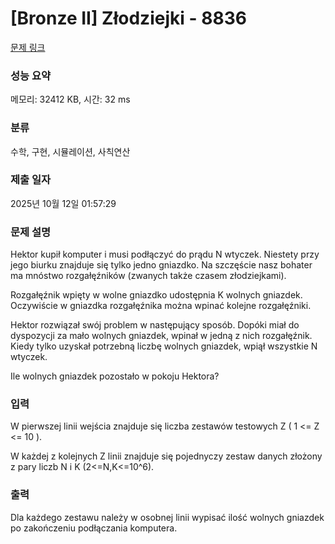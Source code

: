 # [Bronze II] Złodziejki - 8836 

[문제 링크](https://www.acmicpc.net/problem/8836) 

### 성능 요약

메모리: 32412 KB, 시간: 32 ms

### 분류

수학, 구현, 시뮬레이션, 사칙연산

### 제출 일자

2025년 10월 12일 01:57:29

### 문제 설명

<p>Hektor kupił komputer i musi podłączyć do prądu N wtyczek. Niestety przy jego biurku znajduje się tylko jedno gniazdko. Na szczęście nasz bohater ma mnóstwo rozgałęźników (zwanych także czasem złodziejkami).</p>

<p>Rozgałęźnik wpięty w wolne gniazdko udostępnia K wolnych gniazdek. Oczywiście w gniazdka rozgałęźnika można wpinać kolejne rozgałęźniki.</p>

<p>Hektor rozwiązał swój problem w następujący sposób. Dopóki miał do dyspozycji za mało wolnych gniazdek, wpinał w jedną z nich rozgałęźnik. Kiedy tylko uzyskał potrzebną liczbę wolnych gniazdek, wpiął wszystkie N wtyczek.</p>

<p>Ile wolnych gniazdek pozostało w pokoju Hektora? </p>

### 입력 

 <p>W pierwszej linii wejścia znajduje się liczba zestawów testowych Z ( 1 <= Z <= 10 ).</p>

<p>W każdej z kolejnych Z linii znajduje się pojednyczy zestaw danych złożony z pary liczb N i K (2<=N,K<=10^6).</p>

### 출력 

 <p>Dla każdego zestawu należy w osobnej linii wypisać ilość wolnych gniazdek po zakończeniu podłączania komputera.</p>

